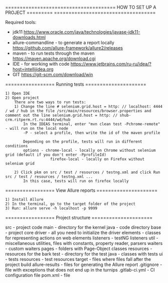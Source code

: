 ====================================== HOW TO SET UP A PROJECT ========= ===================================

Required tools:
- jdk11 https://www.oracle.com/java/technologies/javase-jdk11-downloads.html
- allure-commandline - to generate a report locally https://github.com/allure-framework/allure2/releases
- maven - to run tests through the maven https://maven.apache.org/download.cgi
- IDE - for working with code https://www.jetbrains.com/ru-ru/idea/?host=intellijidea.org
- GIT https://git-scm.com/download/win

================= Running tests =====================

    1) Open IDE
    2) Open project
        There are two ways to run tests:
        1) Change the line # selenium.grid.host = http: // localhost: 4444 / wd / hub in the file /src/main/resources/browser.properties and comment out the line selenium.grid.host = http: // shub-crm.ritperm.rt.ru:4444/wd/hub
            In the IDEAS terminal, enter "mvn clean test -Pchrome-remote" - will run on the local node
            -P - select a profile, then write the id of the maven profile

            Depending on the profile, tests will run in different conditions
            options - chrome-local - locally on Chrome without selenium grid (default if you don't enter -PprofileId)
                        firefox-local - locally on Firefox without selenium grid

        2) Click pkm on src / test / resources / testng.xml and click Run src / test / resources / testng.xml ...
            In this case, tests will run on firefox locally

================= View Allure reports =====================

    1) Install Allure
    2) In the terminal, go to the target folder of the project
    3) Run: allure serve -h localhost -p 9999

================= Project structure =====================

src - project code
    main - directory for the kernel
        java - code directory
            base - project core
                driver - all you need to initialize the driver
                elements - classes for representing actions on web elements
                listeners - testNG listeners
                util - miscellaneous utilities, files with constants, property reader, parsers
                waiters - custom waiters
            pages - folders with Page-Object classes
        resources - resources for the bark
    test - directory for the test
        java - classes with tests
ui - tests
        resources - test resources
target - files where files fall after the project build
    allure-results - files for generating the Allure report
.gitignore - file with exceptions that does not end up in the turnips
.gitlab-ci.yml - CI configuration file
pom.xml - file